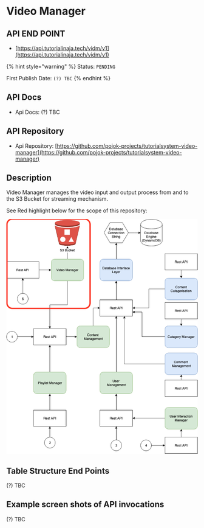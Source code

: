 # Video Manager

## API END POINT

* [https://api.tutorialinaja.tech/vidm/v1](https://api.tutorialinaja.tech/vidm/v1)

{% hint style="warning" %}
Status: `PENDING`

First Publish Date: `(?) TBC`
{% endhint %}

## API Docs

* Api Docs: \(?\) TBC

## API Repository

* Api Repository: [https://github.com/pojok-projects/tutorialsystem-video-manager](https://github.com/pojok-projects/tutorialsystem-video-manager)

## Description

Video Manager manages the video input and output process from and to the S3 Bucket for streaming mechanism.

See Red highlight below for the scope of this repository:

![Video Manager](../.gitbook/assets/image%20%2811%29.png)

## Table Structure End Points

\(?\) TBC

## Example screen shots of API invocations

\(?\) TBC

